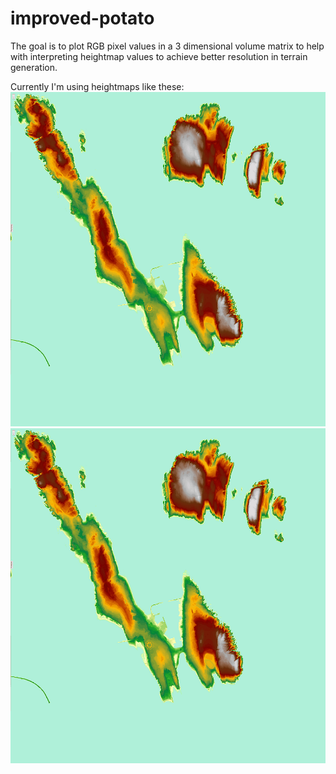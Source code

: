 # improved-potato
The goal is to plot RGB pixel values in a 3 dimensional volume matrix to help with interpreting heightmap values to achieve better resolution in terrain generation.

Currently I'm using heightmaps like these:
![alt tag](https://raw.githubusercontent.com/kenwi/improved-potato/master/h_color.png)
![Screenshot](h_color.png)
